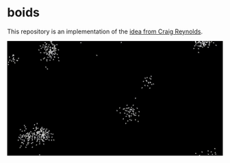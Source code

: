 # boids

This repository is an implementation of the [idea from Craig Reynolds](https://www.red3d.com/cwr/boids/).

![biods-video](asset/biods-video.gif)
